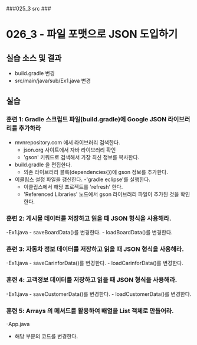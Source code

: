 ###025_3 src ###

# 026_3 - 파일 포맷으로 JSON 도입하기

## 실습 소스 및 결과

- build.gradle 변경
- src/main/java/sub/Ex1.java 변경


## 실습

### 훈련 1: Gradle 스크립트 파일(build.gradle)에 Google JSON 라이브러리를 추가하라

- mvnrepository.com 에서 라이브러리 검색한다.
   - json.org 사이트에서 자바 라이브러리 확인
   - 'gson' 키워드로 검색해서 가장 최신 정보를 복사한다.
- build.gradle 을 편집한다.
   - 의존 라이브러리 블록(dependencies{})에 gson 정보를 추가한다.
- 이클립스 설정 파일을 갱신한다.
  -'gradle eclipse'를 실행한다.
  - 이클립스에서 해당 프로젝트를 'refresh' 한다.
  - 'Referenced Libraries' 노드에서 gson 라이브러리 파일이 추가된 것을 확인한다.
  
  
### 훈련 2: 게시물 데이터를 저장하고 읽을 때 JSON 형식을 사용해라.
  
  -Ex1.java
    - saveBoardData()를 변경한다.
    - loadBoardData()를 변경한다.
    
    
### 훈련 3: 자동차 정보 데이터를 저장하고 읽을 때 JSON 형식을 사용해라.
  
  -Ex1.java
    - saveCarinforData()를 변경한다.
    - loadCarinforData()를 변경한다.
    
    
### 훈련 4: 고객정보 데이터를 저장하고 읽을 때 JSON 형식을 사용해라.
  
  -Ex1.java
    - saveCustomerData()를 변경한다.
    - loadCustomerData()를 변경한다.
    
### 훈련 5: Arrays 의 메서드를 활용하여 배열을 List 객체로 만들어라.

-App.java
 - 해당 부분의 코드를 변경한다.
